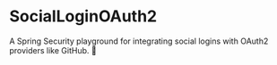 # SocialLoginOAuth2
A Spring Security playground for integrating social logins with OAuth2 providers like GitHub. 🚀

